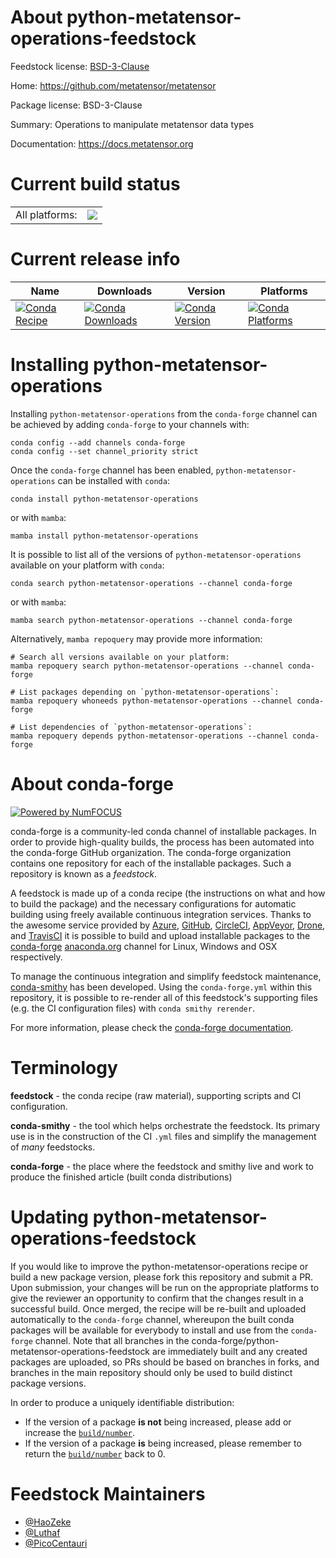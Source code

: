 About python-metatensor-operations-feedstock
============================================

Feedstock license: [BSD-3-Clause](https://github.com/conda-forge/python-metatensor-operations-feedstock/blob/main/LICENSE.txt)

Home: https://github.com/metatensor/metatensor

Package license: BSD-3-Clause

Summary: Operations to manipulate metatensor data types

Documentation: https://docs.metatensor.org

Current build status
====================


<table><tr><td>All platforms:</td>
    <td>
      <a href="https://dev.azure.com/conda-forge/feedstock-builds/_build/latest?definitionId=24998&branchName=main">
        <img src="https://dev.azure.com/conda-forge/feedstock-builds/_apis/build/status/python-metatensor-operations-feedstock?branchName=main">
      </a>
    </td>
  </tr>
</table>

Current release info
====================

| Name | Downloads | Version | Platforms |
| --- | --- | --- | --- |
| [![Conda Recipe](https://img.shields.io/badge/recipe-python--metatensor--operations-green.svg)](https://anaconda.org/conda-forge/python-metatensor-operations) | [![Conda Downloads](https://img.shields.io/conda/dn/conda-forge/python-metatensor-operations.svg)](https://anaconda.org/conda-forge/python-metatensor-operations) | [![Conda Version](https://img.shields.io/conda/vn/conda-forge/python-metatensor-operations.svg)](https://anaconda.org/conda-forge/python-metatensor-operations) | [![Conda Platforms](https://img.shields.io/conda/pn/conda-forge/python-metatensor-operations.svg)](https://anaconda.org/conda-forge/python-metatensor-operations) |

Installing python-metatensor-operations
=======================================

Installing `python-metatensor-operations` from the `conda-forge` channel can be achieved by adding `conda-forge` to your channels with:

```
conda config --add channels conda-forge
conda config --set channel_priority strict
```

Once the `conda-forge` channel has been enabled, `python-metatensor-operations` can be installed with `conda`:

```
conda install python-metatensor-operations
```

or with `mamba`:

```
mamba install python-metatensor-operations
```

It is possible to list all of the versions of `python-metatensor-operations` available on your platform with `conda`:

```
conda search python-metatensor-operations --channel conda-forge
```

or with `mamba`:

```
mamba search python-metatensor-operations --channel conda-forge
```

Alternatively, `mamba repoquery` may provide more information:

```
# Search all versions available on your platform:
mamba repoquery search python-metatensor-operations --channel conda-forge

# List packages depending on `python-metatensor-operations`:
mamba repoquery whoneeds python-metatensor-operations --channel conda-forge

# List dependencies of `python-metatensor-operations`:
mamba repoquery depends python-metatensor-operations --channel conda-forge
```


About conda-forge
=================

[![Powered by
NumFOCUS](https://img.shields.io/badge/powered%20by-NumFOCUS-orange.svg?style=flat&colorA=E1523D&colorB=007D8A)](https://numfocus.org)

conda-forge is a community-led conda channel of installable packages.
In order to provide high-quality builds, the process has been automated into the
conda-forge GitHub organization. The conda-forge organization contains one repository
for each of the installable packages. Such a repository is known as a *feedstock*.

A feedstock is made up of a conda recipe (the instructions on what and how to build
the package) and the necessary configurations for automatic building using freely
available continuous integration services. Thanks to the awesome service provided by
[Azure](https://azure.microsoft.com/en-us/services/devops/), [GitHub](https://github.com/),
[CircleCI](https://circleci.com/), [AppVeyor](https://www.appveyor.com/),
[Drone](https://cloud.drone.io/welcome), and [TravisCI](https://travis-ci.com/)
it is possible to build and upload installable packages to the
[conda-forge](https://anaconda.org/conda-forge) [anaconda.org](https://anaconda.org/)
channel for Linux, Windows and OSX respectively.

To manage the continuous integration and simplify feedstock maintenance,
[conda-smithy](https://github.com/conda-forge/conda-smithy) has been developed.
Using the ``conda-forge.yml`` within this repository, it is possible to re-render all of
this feedstock's supporting files (e.g. the CI configuration files) with ``conda smithy rerender``.

For more information, please check the [conda-forge documentation](https://conda-forge.org/docs/).

Terminology
===========

**feedstock** - the conda recipe (raw material), supporting scripts and CI configuration.

**conda-smithy** - the tool which helps orchestrate the feedstock.
                   Its primary use is in the construction of the CI ``.yml`` files
                   and simplify the management of *many* feedstocks.

**conda-forge** - the place where the feedstock and smithy live and work to
                  produce the finished article (built conda distributions)


Updating python-metatensor-operations-feedstock
===============================================

If you would like to improve the python-metatensor-operations recipe or build a new
package version, please fork this repository and submit a PR. Upon submission,
your changes will be run on the appropriate platforms to give the reviewer an
opportunity to confirm that the changes result in a successful build. Once
merged, the recipe will be re-built and uploaded automatically to the
`conda-forge` channel, whereupon the built conda packages will be available for
everybody to install and use from the `conda-forge` channel.
Note that all branches in the conda-forge/python-metatensor-operations-feedstock are
immediately built and any created packages are uploaded, so PRs should be based
on branches in forks, and branches in the main repository should only be used to
build distinct package versions.

In order to produce a uniquely identifiable distribution:
 * If the version of a package **is not** being increased, please add or increase
   the [``build/number``](https://docs.conda.io/projects/conda-build/en/latest/resources/define-metadata.html#build-number-and-string).
 * If the version of a package **is** being increased, please remember to return
   the [``build/number``](https://docs.conda.io/projects/conda-build/en/latest/resources/define-metadata.html#build-number-and-string)
   back to 0.

Feedstock Maintainers
=====================

* [@HaoZeke](https://github.com/HaoZeke/)
* [@Luthaf](https://github.com/Luthaf/)
* [@PicoCentauri](https://github.com/PicoCentauri/)

